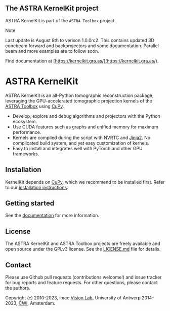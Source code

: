 ## The ASTRA KernelKit project
ASTRA KernelKit is part of the `ASTRA Toolbox` project.

> [!NOTE] 
> Last update is August 8th to verison 1.0.0rc2. This contains updated 3D conebeam
> forward and backprojectors and some documentation. Parallel beam and more examples
> are to follow soon.
> 
> Find documentation at [https://kernelkit.gra.as/](https://kernelkit.gra.as/).
> 

# ASTRA KernelKit

ASTRA KernelKit is an all-Python tomographic reconstruction package, leveraging 
the GPU-accelerated tomographic projection kernels of the [ASTRA Toolbox](https://github.com/astra-toolbox/astra-toolbox) 
using [CuPy](https://cupy.dev/).
 - Develop, explore and debug algorithms and projectors with the Python ecosystem.
 - Use CUDA features such as graphs and unified memory for maximum performance.
 - Kernels are compiled during the script with NVRTC and [Jinja2](https://jinja.palletsprojects.com/). No 
   complicated build system, and yet easy customization of kernels.
 - Easy to install and integrates well with PyTorch and other GPU frameworks.

## Installation
KernelKit depends on [CuPy](https://docs.cupy.dev/en/stable/install.html), which
we recommend to be installed first. Refer to our [installation instructions](https://kernelkit.gra.as/general/install.html).

## Getting started
See the [documentation](https://kernelkit.gra.as) for more information.

## License
The ASTRA KernelKit and ASTRA Toolbox projects are freely available and open source under the GPLv3 license.
See the [LICENSE.md](LICENSE.md) file for details.

## Contact
Please use Github pull requests (contributions welcome!) and issue tracker for bug reports and feature requests. For other
questions, please contact the authors.

Copyright (c) 2010-2023, imec [Vision Lab](http://visielab.uantwerpen.be/),
University of Antwerp 2014-2023, [CWI](https://www.cwi.nl/), Amsterdam.
